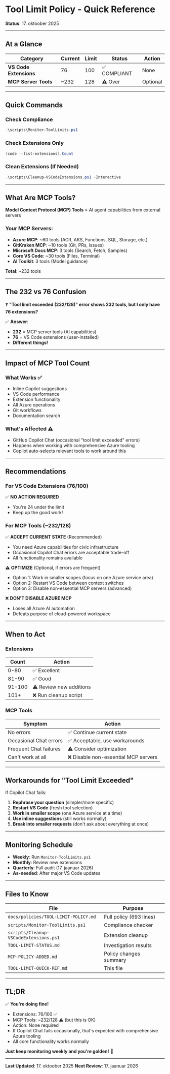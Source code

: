 # Tool Limit Policy - Quick Reference

**Status**: 17. oktoober 2025

---

## At a Glance

| Category               | Current | Limit | Status       | Action   |
| ---------------------- | ------- | ----- | ------------ | -------- |
| **VS Code Extensions** | 76      | 100   | ✅ COMPLIANT | None     |
| **MCP Server Tools**   | ~232    | 128   | ⚠️ Over      | Optional |

---

## Quick Commands

### Check Compliance

```powershell
.\scripts\Monitor-ToolLimits.ps1
```

### Check Extensions Only

```powershell
(code --list-extensions).Count
```

### Clean Extensions (If Needed)

```powershell
.\scripts\Cleanup-VSCodeExtensions.ps1 -Interactive
```

---

## What Are MCP Tools?

**Model Context Protocol (MCP) Tools** = AI agent capabilities from external servers

### Your MCP Servers:

- **Azure MCP**: ~60 tools (ACR, AKS, Functions, SQL, Storage, etc.)
- **GitKraken MCP**: ~10 tools (Git, PRs, Issues)
- **Microsoft Docs MCP**: 3 tools (Search, Fetch, Samples)
- **Core VS Code**: ~30 tools (Files, Terminal)
- **AI Toolkit**: 3 tools (Model guidance)

**Total**: ~232 tools

---

## The 232 vs 76 Confusion

❓ **"Tool limit exceeded (232/128)" error shows 232 tools, but I only have 76 extensions?**

✅ **Answer**:

- **232** = MCP server tools (AI capabilities)
- **76** = VS Code extensions (user-installed)
- **Different things!**

---

## Impact of MCP Tool Count

### What Works ✅

- Inline Copilot suggestions
- VS Code performance
- Extension functionality
- All Azure operations
- Git workflows
- Documentation search

### What's Affected ⚠️

- GitHub Copilot Chat (occasional "tool limit exceeded" errors)
- Happens when working with comprehensive Azure tooling
- Copilot auto-selects relevant tools to work around this

---

## Recommendations

### For VS Code Extensions (76/100)

✅ **NO ACTION REQUIRED**

- You're 24 under the limit
- Keep up the good work!

### For MCP Tools (~232/128)

✅ **ACCEPT CURRENT STATE** (Recommended)

- You need Azure capabilities for civic infrastructure
- Occasional Copilot Chat errors are acceptable trade-off
- All functionality remains available

⚠️ **OPTIMIZE** (Optional, if errors are frequent)

- Option 1: Work in smaller scopes (focus on one Azure service area)
- Option 2: Restart VS Code between context switches
- Option 3: Disable non-essential MCP servers (advanced)

❌ **DON'T DISABLE AZURE MCP**

- Loses all Azure AI automation
- Defeats purpose of cloud-powered workspace

---

## When to Act

### Extensions

| Count  | Action                  |
| ------ | ----------------------- |
| 0-80   | ✅ Excellent            |
| 81-90  | ✅ Good                 |
| 91-100 | ⚠️ Review new additions |
| 101+   | ❌ Run cleanup script   |

### MCP Tools

| Symptom                | Action                               |
| ---------------------- | ------------------------------------ |
| No errors              | ✅ Continue current state            |
| Occasional Chat errors | ✅ Acceptable, use workarounds       |
| Frequent Chat failures | ⚠️ Consider optimization             |
| Can't work at all      | ❌ Disable non-essential MCP servers |

---

## Workarounds for "Tool Limit Exceeded"

If Copilot Chat fails:

1. **Rephrase your question** (simpler/more specific)
2. **Restart VS Code** (fresh tool selection)
3. **Work in smaller scope** (one Azure service at a time)
4. **Use inline suggestions** (still works normally)
5. **Break into smaller requests** (don't ask about everything at once)

---

## Monitoring Schedule

- **Weekly**: Run `Monitor-ToolLimits.ps1`
- **Monthly**: Review new extensions
- **Quarterly**: Full audit (17. jaanuar 2026)
- **As-needed**: After major VS Code updates

---

## Files to Know

| File                                   | Purpose                 |
| -------------------------------------- | ----------------------- |
| `docs/policies/TOOL-LIMIT-POLICY.md`   | Full policy (693 lines) |
| `scripts/Monitor-ToolLimits.ps1`       | Compliance checker      |
| `scripts/Cleanup-VSCodeExtensions.ps1` | Extension cleanup       |
| `TOOL-LIMIT-STATUS.md`                 | Investigation results   |
| `MCP-POLICY-ADDED.md`                  | Policy changes summary  |
| `TOOL-LIMIT-QUICK-REF.md`              | This file               |

---

## TL;DR

✅ **You're doing fine!**

- Extensions: 76/100 ✅
- MCP Tools: ~232/128 ⚠️ (but this is OK)
- Action: None required
- If Copilot Chat fails occasionally, that's expected with comprehensive Azure tooling
- All core functionality works normally

**Just keep monitoring weekly and you're golden!** 🎯

---

**Last Updated**: 17. oktoober 2025
**Next Review**: 17. jaanuar 2026

